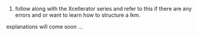 1. follow along with the Xcellerator series and refer to this if there are any errors and or want to learn how to structure
   a lkm.


explanations will come soon ...
